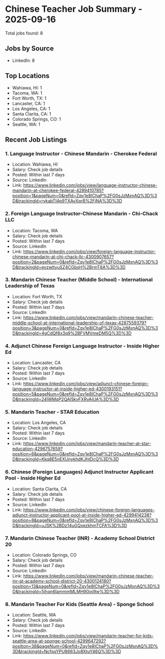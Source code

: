 # Chinese Teacher Job Summary - 2025-09-16

Total jobs found: 8

## Jobs by Source

- LinkedIn: 8

## Top Locations

- Wahiawa, HI: 1
- Tacoma, WA: 1
- Fort Worth, TX: 1
- Lancaster, CA: 1
- Los Angeles, CA: 1
- Santa Clarita, CA: 1
- Colorado Springs, CO: 1
- Seattle, WA: 1

## Recent Job Listings

### 1. Language Instructor - Chinese Mandarin - Cherokee Federal
- Location: Wahiawa, HI
- Salary: Check job details
- Posted: Within last 7 days
- Source: LinkedIn
- Link: https://www.linkedin.com/jobs/view/language-instructor-chinese-mandarin-at-cherokee-federal-4289410785?position=1&pageNum=0&refId=Zqv1e8IChaP%2FG0sJzMxnAQ%3D%3D&trackingId=rvkabTI4p9TXAvXprB%2FiNA%3D%3D

### 2. Foreign Language Instructor-Chinese Mandarin - Chi-Chack LLC
- Location: Tacoma, WA
- Salary: Check job details
- Posted: Within last 7 days
- Source: LinkedIn
- Link: https://www.linkedin.com/jobs/view/foreign-language-instructor-chinese-mandarin-at-chi-chack-llc-4300907657?position=2&pageNum=0&refId=Zqv1e8IChaP%2FG0sJzMxnAQ%3D%3D&trackingId=evzwltyuSZ4CGbsH%2BrmT8A%3D%3D

### 3. Mandarin Chinese Teacher (Middle School) - International Leadership of Texas
- Location: Fort Worth, TX
- Salary: Check job details
- Posted: Within last 7 days
- Source: LinkedIn
- Link: https://www.linkedin.com/jobs/view/mandarin-chinese-teacher-middle-school-at-international-leadership-of-texas-4287559379?position=3&pageNum=0&refId=Zqv1e8IChaP%2FG0sJzMxnAQ%3D%3D&trackingId=4gCdQf8x3q9%2BFVMVmeDM5Q%3D%3D

### 4. Adjunct Chinese Foreign Language Instructor - Inside Higher Ed
- Location: Lancaster, CA
- Salary: Check job details
- Posted: Within last 7 days
- Source: LinkedIn
- Link: https://www.linkedin.com/jobs/view/adjunct-chinese-foreign-language-instructor-at-inside-higher-ed-4300193151?position=5&pageNum=0&refId=Zqv1e8IChaP%2FG0sJzMxnAQ%3D%3D&trackingId=24lWMqP2QAl5kvFXRvAiUA%3D%3D

### 5. Mandarin Teacher - STAR Education
- Location: Los Angeles, CA
- Salary: Check job details
- Posted: Within last 7 days
- Source: LinkedIn
- Link: https://www.linkedin.com/jobs/view/mandarin-teacher-at-star-education-4296757659?position=6&pageNum=0&refId=Zqv1e8IChaP%2FG0sJzMxnAQ%3D%3D&trackingId=Kkq8E5nEXUnykhdKJhtDcQ%3D%3D

### 6. Chinese (Foreign Languages) Adjunct Instructor Applicant Pool - Inside Higher Ed
- Location: Santa Clarita, CA
- Salary: Check job details
- Posted: Within last 7 days
- Source: LinkedIn
- Link: https://www.linkedin.com/jobs/view/chinese-foreign-languages-adjunct-instructor-applicant-pool-at-inside-higher-ed-4299414238?position=8&pageNum=0&refId=Zqv1e8IChaP%2FG0sJzMxnAQ%3D%3D&trackingId=uJSK%2BDz14uGQxezkhmTCFA%3D%3D

### 7. Mandarin Chinese Teacher (INR) - Academy School District 20
- Location: Colorado Springs, CO
- Salary: Check job details
- Posted: Within last 7 days
- Source: LinkedIn
- Link: https://www.linkedin.com/jobs/view/mandarin-chinese-teacher-inr-at-academy-school-district-20-4300124180?position=13&pageNum=0&refId=Zqv1e8IChaP%2FG0sJzMxnAQ%3D%3D&trackingId=5jhqn6lammmMLMH90ixj9w%3D%3D

### 8. Mandarin Teacher For Kids (Seattle Area) - Sponge School
- Location: Seattle, WA
- Salary: Check job details
- Posted: Within last 7 days
- Source: LinkedIn
- Link: https://www.linkedin.com/jobs/view/mandarin-teacher-for-kids-seattle-area-at-sponge-school-4299647292?position=38&pageNum=0&refId=Zqv1e8IChaP%2FG0sJzMxnAQ%3D%3D&trackingId=NcfpsYPU8663Jo8XtuY46Q%3D%3D

